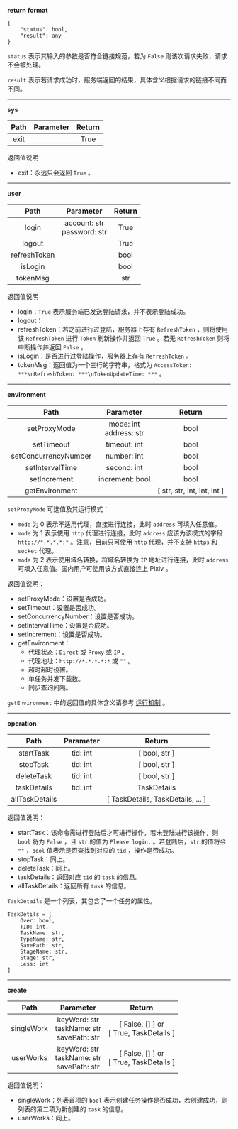 **return format**

```
{
    "status": bool,
    "result": any
}
```

`status` 表示其输入的参数是否符合链接规范，若为 `False` 则该次请求失败，请求不会被处理。

`result` 表示若请求成功时，服务端返回的结果，具体含义根据请求的链接不同而不同。

***

**sys**

| Path | Parameter | Return |
| :--: | :-------: | :----: |
| exit |           |  True  |

返回值说明

- exit：永远只会返回 `True` 。

***

**user**

|     Path     |            Parameter            | Return |
| :----------: | :-----------------------------: | :----: |
|    login     | account: str<br />password: str |  True  |
|    logout    |                                 |  True  |
| refreshToken |                                 |  bool  |
|   isLogin    |                                 |  bool  |
|   tokenMsg   |                                 |  str   |

返回值说明

- login：`True` 表示服务端已发送登陆请求，并不表示登陆成功。
- logout：
- refreshToken：若之前进行过登陆，服务器上存有 `RefreshToken` ，则将使用该 `RefreshToken` 进行 `Token` 刷新操作并返回 `True` 。若无 `RefreshToken` 则将中断操作并返回 `False` 。
- isLogin：是否进行过登陆操作，服务器上存有 `RefreshToken` 。
- tokenMsg：返回值为一个三行的字符串，格式为 `AccessToken: ***\nRefreshToken: ***\nTokenUpdateTime: ***` 。

***

**environment**

|         Path         |          Parameter          |           Return            |
| :------------------: | :-------------------------: | :-------------------------: |
|     setProxyMode     | mode: int<br />address: str |            bool             |
|      setTimeout      |        timeout: int         |            bool             |
| setConcurrencyNumber |         number: int         |            bool             |
|   setIntervalTime    |         second: int         |            bool             |
|     setIncrement     |       increment: bool       |            bool             |
|    getEnvironment    |                             | [ str, str, int, int, int ] |

`setProxyMode` 可选值及其运行模式：

- `mode` 为 0 表示不适用代理，直接进行连接，此时 `address` 可填入任意值。
- `mode` 为 1 表示使用 `http` 代理进行连接，此时 `address` 应该为该模式的字段 `http://*.*.*.*:*` 。注意，目前只可使用 `http` 代理，并不支持 `https` 和 `socket` 代理。
- `mode` 为 2 表示使用域名转换，将域名转换为 `IP` 地址进行连接，此时 `address` 可填入任意值。国内用户可使用该方式直接连上 Pixiv 。

返回值说明：

- setProxyMode：设置是否成功。
- setTimeout：设置是否成功。
- setConcurrencyNumber：设置是否成功。
- setIntervalTime：设置是否成功。
- setIncrement：设置是否成功。
- getEnvironment：
  - 代理状态：`Direct` 或 `Proxy` 或 `IP` 。
  - 代理地址：`http://*.*.*.*:*` 或 `""` 。
  - 超时超时设置。
  - 单任务并发下载数。
  - 同步查询间隔。

`getEnvironment` 中的返回值的具体含义请参考 [运行机制](#) 。

***

**operation**

|      Path      | Parameter |              Return               |
| :------------: | :-------: | :-------------------------------: |
|   startTask    | tid: int  |           [ bool, str ]           |
|    stopTask    | tid: int  |           [ bool, str ]           |
|   deleteTask   | tid: int  |           [ bool, str ]           |
|  taskDetails   | tid: int  |            TaskDetails            |
| allTaskDetails |           | [ TaskDetails, TaskDetails, ... ] |

返回值说明：

- startTask：该命令需进行登陆后才可进行操作，若未登陆进行该操作，则 `bool` 将为 `False` ，且 `str` 的值为 `Please login.` 。若登陆后，`str` 的值将会 `""` ，`bool` 值表示是否查找到对应的 `tid` ，操作是否成功。
- stopTask：同上。
- deleteTask：同上。
- taskDetails：返回对应 `tid` 的 `task` 的信息。
- allTaskDetails：返回所有 `task` 的信息。

`TaskDetails` 是一个列表，其包含了一个任务的属性。

```
TaskDetils = [
    Over: bool,
    TID: int,
    TaskName: str,
    TypeName: str,
    SavePath: str,
    StageName: str,
    Stage: str,
    Less: int
]
```

***

**create**

|    Path    |                     Parameter                      |                    Return                    |
| :--------: | :------------------------------------------------: | :------------------------------------------: |
| singleWork | keyWord: str<br />taskName: str<br />savePath: str | [ False, [] ] or <br />[ True, TaskDetails ] |
| userWorks  | keyWord: str<br />taskName: str<br />savePath: str | [ False, [] ] or <br />[ True, TaskDetails ] |

返回值说明：

- singleWork：列表首项的 `bool` 表示创建任务操作是否成功，若创建成功，则列表的第二项为新创建的 `task` 的信息。
- userWorks：同上。
